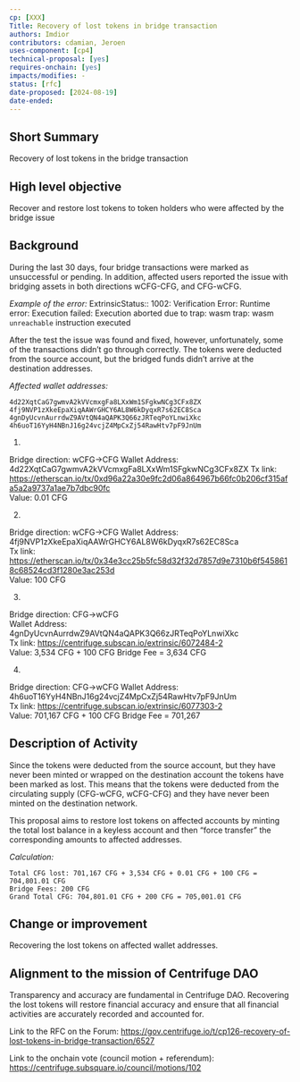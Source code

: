 ```yaml
---
cp: [XXX]
Title: Recovery of lost tokens in bridge transaction
authors: Imdior
contributors: cdamian, Jeroen
uses-component: [cp4]
technical-proposal: [yes]
requires-onchain: [yes]
impacts/modifies: - 
status: [rfc]
date-proposed: [2024-08-19]
date-ended: 
---
```




## Short Summary 
Recovery of lost tokens in the bridge transaction

## High level objective 
Recover and restore lost tokens to token holders who were affected by the bridge issue

## Background 
During the last 30 days, four bridge transactions were marked as unsuccessful or pending. In addition, affected users reported the issue with bridging assets in both directions wCFG-CFG, and CFG-wCFG.

*Example of the error:*
ExtrinsicStatus:: 1002: Verification Error: Runtime error: Execution failed: Execution aborted due to trap: wasm trap: wasm `unreachable` instruction executed

After the test the issue was found and fixed, however, unfortunately, some of the transactions didn’t go through correctly. The tokens were deducted from the source account, but the bridged funds didn’t arrive at the destination addresses.


*Affected wallet addresses:*
```
4d22XqtCaG7gwmvA2kVVcmxgFa8LXxWm1SFgkwNCg3CFx8ZX
4fj9NVP1zXkeEpaXiqAAWrGHCY6AL8W6kDyqxR7s62EC8Sca
4gnDyUcvnAurrdwZ9AVtQN4aQAPK3Q66zJRTeqPoYLnwiXkc
4h6uoT16YyH4NBnJ16g24vcjZ4MpCxZj54RawHtv7pF9JnUm
```


1.
Bridge direction: wCFG->CFG 
Wallet Address: 4d22XqtCaG7gwmvA2kVVcmxgFa8LXxWm1SFgkwNCg3CFx8ZX
Tx link: https://etherscan.io/tx/0xd96a22a30e9fc2d06a864967b66fc0b206cf315afa5a2a9737a1ae7b7dbc90fc		
Value: 0.01 CFG 															

2.
Bridge direction: wCFG->CFG
Wallet Address: 4fj9NVP1zXkeEpaXiqAAWrGHCY6AL8W6kDyqxR7s62EC8Sca		
Tx link: https://etherscan.io/tx/0x34e3cc25b5fc58d32f32d7857d9e7310b6f5458618c68524cd3f1280e3ac253d												
Value: 100 CFG
			
3.
Bridge direction: CFG->wCFG 	
Wallet Address: 4gnDyUcvnAurrdwZ9AVtQN4aQAPK3Q66zJRTeqPoYLnwiXkc	
Tx link: https://centrifuge.subscan.io/extrinsic/6072484-2	
Value: 3,534 CFG + 100 CFG Bridge Fee = 3,634 CFG														

4.
Bridge direction: CFG->wCFG	
Wallet Address: 4h6uoT16YyH4NBnJ16g24vcjZ4MpCxZj54RawHtv7pF9JnUm	
Tx link: https://centrifuge.subscan.io/extrinsic/6077303-2				
Value: 701,167 CFG + 100 CFG Bridge Fee = 701,267 


## Description of Activity 
Since the tokens were deducted from the source account, but they have never been minted or wrapped on the destination account the tokens have been marked as lost.
This means that the tokens were deducted from the circulating supply (CFG-wCFG, wCFG-CFG) and they have never been minted on the destination network.

This proposal aims to restore lost tokens on affected accounts by minting the total lost balance in a keyless account and then “force transfer” the corresponding amounts to affected addresses. 

*Calculation:*
```
Total CFG lost: 701,167 CFG + 3,534 CFG + 0.01 CFG + 100 CFG = 704,801.01 CFG
Bridge Fees: 200 CFG
Grand Total CFG: 704,801.01 CFG + 200 CFG = 705,001.01 CFG
```

## Change or improvement 
Recovering the lost tokens on affected wallet addresses.

## Alignment to the mission of Centrifuge DAO 
Transparency and accuracy are fundamental in Centrifuge DAO.
Recovering the lost tokens will restore financial accuracy and ensure that all financial activities are accurately recorded and accounted for.


Link to the RFC on the Forum: https://gov.centrifuge.io/t/cp126-recovery-of-lost-tokens-in-bridge-transaction/6527

Link to the onchain vote (council motion + referendum): https://centrifuge.subsquare.io/council/motions/102